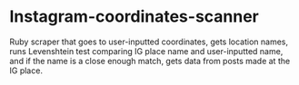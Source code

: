 # Instagram-coordinates-scanner
Ruby scraper that goes to user-inputted coordinates, gets location names, runs Levenshtein test comparing IG place name and user-inputted name, and if the name is a close enough match, gets data from posts made at the IG place.
